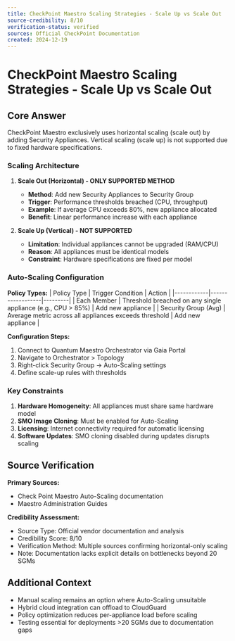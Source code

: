 ```yaml
---
title: CheckPoint Maestro Scaling Strategies - Scale Up vs Scale Out
source-credibility: 8/10
verification-status: verified
sources: Official CheckPoint Documentation
created: 2024-12-19
---
```


# CheckPoint Maestro Scaling Strategies - Scale Up vs Scale Out

## Core Answer

CheckPoint Maestro exclusively uses horizontal scaling (scale out) by adding Security Appliances. Vertical scaling (scale up) is not supported due to fixed hardware specifications.

### Scaling Architecture

1. **Scale Out (Horizontal) - ONLY SUPPORTED METHOD**
   - **Method**: Add new Security Appliances to Security Group
   - **Trigger**: Performance thresholds breached (CPU, throughput)
   - **Example**: If average CPU exceeds 80%, new appliance allocated
   - **Benefit**: Linear performance increase with each appliance

2. **Scale Up (Vertical) - NOT SUPPORTED**
   - **Limitation**: Individual appliances cannot be upgraded (RAM/CPU)
   - **Reason**: All appliances must be identical models
   - **Constraint**: Hardware specifications are fixed per model

### Auto-Scaling Configuration

**Policy Types:**
| Policy Type | Trigger Condition | Action |
|------------|------------------|---------|
| Each Member | Threshold breached on any single appliance (e.g., CPU > 85%) | Add new appliance |
| Security Group (Avg) | Average metric across all appliances exceeds threshold | Add new appliance |

**Configuration Steps:**
1. Connect to Quantum Maestro Orchestrator via Gaia Portal
2. Navigate to Orchestrator > Topology
3. Right-click Security Group → Auto-Scaling settings
4. Define scale-up rules with thresholds

### Key Constraints

1. **Hardware Homogeneity**: All appliances must share same hardware model
2. **SMO Image Cloning**: Must be enabled for Auto-Scaling
3. **Licensing**: Internet connectivity required for automatic licensing
4. **Software Updates**: SMO cloning disabled during updates disrupts scaling

## Source Verification

**Primary Sources:**
- Check Point Maestro Auto-Scaling documentation
- Maestro Administration Guides

**Credibility Assessment:**
- Source Type: Official vendor documentation and analysis
- Credibility Score: 8/10
- Verification Method: Multiple sources confirming horizontal-only scaling
- Note: Documentation lacks explicit details on bottlenecks beyond 20 SGMs

## Additional Context

- Manual scaling remains an option where Auto-Scaling unsuitable
- Hybrid cloud integration can offload to CloudGuard
- Policy optimization reduces per-appliance load before scaling
- Testing essential for deployments >20 SGMs due to documentation gaps